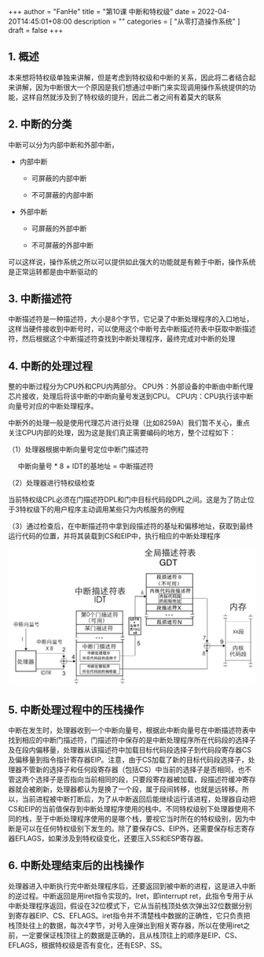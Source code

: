 +++
author = "FanHe"
title = "第10课 中断和特权级"
date = 2022-04-20T14:45:01+08:00
description = ""
categories = [
 "从零打造操作系统"
]
draft = false
+++

## 

## 1. 概述

本来想将特权级单独来讲解，但是考虑到特权级和中断的关系，因此将二者结合起来讲解，因为中断很大一个原因是我们想通过中断门来实现调用操作系统提供的功能，这样自然就涉及到了特权级的提升，因此二者之间有着莫大的联系

## 2. 中断的分类

中断可以分为内部中断和外部中断，

- 内部中断
  
  - 可屏蔽的内部中断
  
  - 不可屏蔽的内部中断

- 外部中断
  
  - 可屏蔽的外部中断
  
  - 不可屏蔽的外部中断

可以这样说，操作系统之所以可以提供如此强大的功能就是有赖于中断，操作系统是正常运转都是由中断驱动的

## 3. 中断描述符

中断描述符是一种描述符，大小是8个字节，它记录了中断处理程序的入口地址，这样当硬件接收到中断号时，可以使用这个中断号去中断描述符表中获取中断描述符，然后根据这个中断描述符查找到中断处理程序，最终完成对中断的处理

## 4. 中断的处理过程

整的中断过程分为CPU外和CPU内两部分。
CPU外：外部设备的中断由中断代理芯片接收，处理后将该中断的中断向量号发送到CPU。
CPU内：CPU执行该中断向量号对应的中断处理程序。

中断外的处理一般是使用代理芯片进行处理（比如8259A）我们暂不关心，重点关注CPU内部的处理，因为这是我们真正需要编码的地方，整个过程如下：

（1）处理器根据中断向量号定位中断门描述符

     中断向量号 * 8 + IDT的基地址 = 中断描述符

（2）处理器进行特权级检查

当前特权级CPL必须在门描述符DPL和门中目标代码段DPL之间。这是为了防止位于3特权级下的用户程序主动调用某些只为内核服务的例程

（3）通过检查后，在中断描述符中拿到段描述符的基址和偏移地址，获取到最终运行代码的位置，并将其装载到CS和EIP中，执行相应的中断处理程序

<img src="/img/osdev/idt-process.png" title="" alt="中断图示" data-align="center">

## 5. 中断处理过程中的压栈操作

中断在发生时，处理器收到一个中断向量号，根据此中断向量号在中断描述符表中找到相应的中断门描述符，门描述符中保存的是中断处理程序所在代码段的选择子及在段内偏移量，处理器从该描述符中加载目标代码段选择子到代码段寄存器CS及偏移量到指令指针寄存器EIP。注意，由于CS加载了新的目标代码段选择子，处理器不管新的选择子和任何段寄存器（包括CS）中当前的选择子是否相同，也不管这两个选择子是否指向当前相同的段，只要段寄存器被加载，段描述符缓冲寄存器就会被刷新，处理器都认为是换了一个段，属于段间转移，也就是远转移。所以，当前进程被中断打断后，为了从中断返回后能继续运行该进程，处理器自动把CS和EIP的当前值保存到中断处理程序使用的栈中。不同特权级别下处理器使用不同的栈，至于中断处理程序使用的是哪个栈，要视它当时所在的特权级别，因为中断是可以在任何特权级别下发生的。除了要保存CS、EIP外，还需要保存标志寄存器EFLAGS，如果涉及到特权级变化，还要压入SS和ESP寄存器。

## 6. 中断处理结束后的出栈操作

处理器进入中断执行完中断处理程序后，还要返回到被中断的进程，这是进入中断的逆过程。中断返回是用iret指令实现的。Iret，即interrupt ret，此指令专用于从中断处理程序返回，假设在32位模式下，它从当前栈顶处依次弹出32位数据分别到寄存器EIP、CS、EFLAGS。iret指令并不清楚栈中数据的正确性，它只负责把栈顶处往上的数据，每次4字节，对号入座弹出到相关寄存器，所以在使用iret之前，一定要保证栈顶往上的数据是正确的，且从栈顶往上的顺序是EIP、CS、EFLAGS，根据特权级是否有变化，还有ESP、SS。
